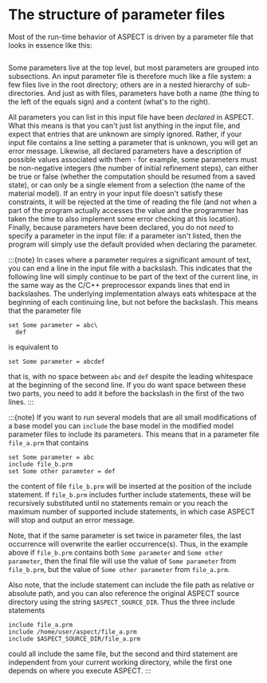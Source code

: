 # The structure of parameter files

Most of the run-time behavior of ASPECT is
driven by a parameter file that looks in essence like this:

```{literalinclude} ../../../../manual/cookbooks/overview/doc/structure.part.prm
```

Some parameters live at the top level, but most parameters are grouped into
subsections. An input parameter file is therefore much like a file system: a
few files live in the root directory; others are in a nested hierarchy of
sub-directories. And just as with files, parameters have both a name (the
thing to the left of the equals sign) and a content (what's to the
right).

All parameters you can list in this input file have been *declared* in
ASPECT. What this means is that you can't just
list anything in the input file, and expect that entries that are unknown are
simply ignored. Rather, if your input file contains a line setting a parameter
that is unknown, you will get an error message. Likewise, all declared
parameters have a description of possible values associated with them -
for example, some parameters must be non-negative integers (the number of
initial refinement steps), can either be true or false (whether the
computation should be resumed from a saved state), or can only be a single
element from a selection (the name of the material model). If an entry in your
input file doesn't satisfy these constraints, it will be rejected at the
time of reading the file (and not when a part of the program actually accesses
the value and the programmer has taken the time to also implement some error
checking at this location). Finally, because parameters have been declared,
you do not *need* to specify a parameter in the input file: if a parameter
isn't listed, then the program will simply use the default provided when
declaring the parameter.

:::{note}
In cases where a parameter requires a significant amount of text, you can end a line in the
input file with a backslash. This indicates that the following line will simply continue to be part
of the text of the current line, in the same way as the C/C++ preprocessor expands lines that
end in backslashes. The underlying implementation always eats whitespace at the beginning of
each continuing line, but not before the backslash. This means that the parameter file
```
set Some parameter = abc\
  def
```
is equivalent to
```
set Some parameter = abcdef
```
that is, with no space between `abc` and `def` despite the leading whitespace at the beginning of
the second line. If you do want space between these two parts, you need to add it before the
backslash in the first of the two lines.
:::

:::{note}
If you want to run several models that are all small modifications of a base model you can
`include` the base model in the modified model parameter files to include its parameters.
This means that in a parameter file `file_a.prm` that contains
```
set Some parameter = abc
include file_b.prm
set Some other parameter = def
```
the content of file `file_b.prm` will be inserted at the position of the
include statement. If `file_b.prm` includes further include statements, these will
be recursively substituted until no statements remain or you reach the maximum number
of supported include statements, in which case ASPECT will stop and output an error message.

Note, that if the same parameter is set twice in parameter files, the last
occurrence will overwrite the earlier occurrence(s). Thus, in the example above if `file_b.prm` contains both
`Some parameter` and `Some other parameter`, then the final file will use the value of
`Some parameter` from `file_b.prm`, but the value of `Some other parameter` from `file_a.prm`.

Also note, that the include statement can include the file path as relative or absolute path,
and you can also reference the original ASPECT source directory using the string `$ASPECT_SOURCE_DIR`.
Thus the three include statements
```
include file_a.prm
include /home/user/aspect/file_a.prm
include $ASPECT_SOURCE_DIR/file_a.prm
```
could all include the same file, but the second and third statement are independent from
your current working directory, while the first one depends on where you execute ASPECT.
:::
